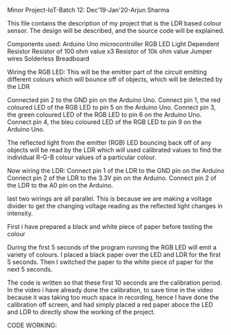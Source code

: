Minor Project-IoT-Batch 12: Dec'19-Jan'20-Arjun Sharma

This file contains the description of my project that is the LDR based colour sensor. The design will be described, and the source code will be explained.

Components used:
Arduino Uno microcontroller
RGB LED
Light Dependent Resistor
Resistor of 100 ohm value x3
Resistor of 10k ohm value
Jumper wires
Solderless Breadboard

Wiring the RGB LED:
This will be the emitter part of the circuit emitting different colours which will bounce off of objects, which will be detected by the LDR

Connected pin 2 to the GND pin on the Arduino Uno.
Connect pin 1, the red coloured LED of the RGB LED to pin 5 on the Arduino Uno.
Connect pin 3, the green coloured LED of the RGB LED to pin 6 on the Arduino Uno.
Connect pin 4, the bleu coloured LED of the RGB LED to pin 9 on the Arduino Uno.

The reflected light from the emitter (RGB) LED bouncing back off of any objects will be read by the LDR which will used calibrated values to find the individual R-G-B colour values of a particular colour.

Now wiring the LDR:
Connect pin 1 of the LDR to the GND pin on the Arduino
Connect pin 2 of the LDR to the 3.3V pin on the Arduino.
Connect pin 2 of the LDR to the A0 pin on the Arduino.

 last two wirings are all parallel. This is because we are making a voltage divider to get the changing voltage reading as the reflected light changes in intensity.
 
 First i have prepared a black and white piece of paper before testing the colour

During the first 5 seconds of the program running the RGB LED will emit a variety of colours. I placed a black paper over the LED and LDR for the first 5 seconds. Then I switched the paper to the white piece of paper for the next 5 seconds.


The code is written so that these first 10 seconds are the calibration period. In the video i have already done the calibration, to save time in the video because it was taking too much space in recording, hence I have done the calibration off screen, and had simply placed a red paper aboce the LED and LDR to directly show the working of the project. 

CODE WORKING:
